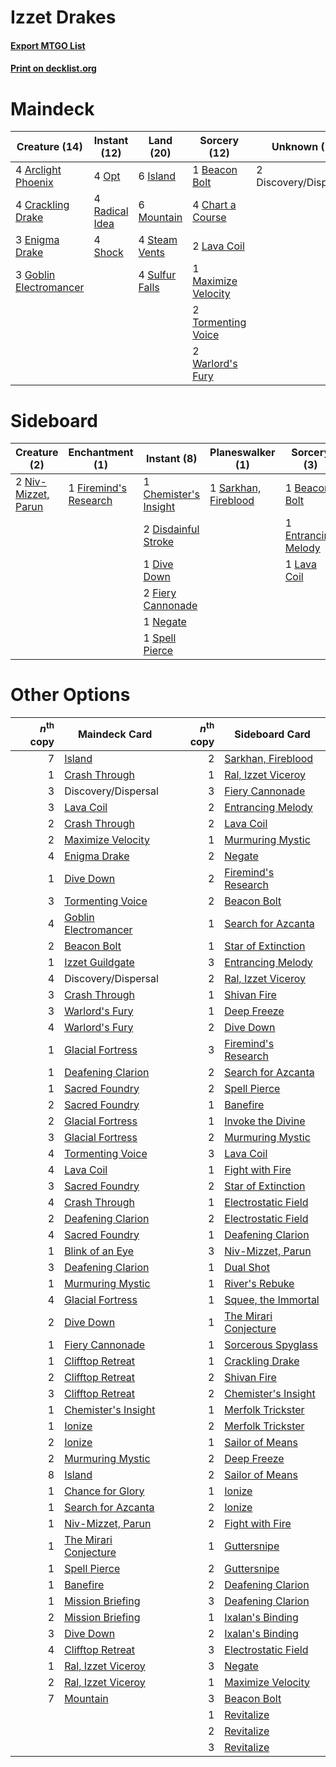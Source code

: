 # Izzet Drakes

#### [Export MTGO List](../collection/Izzet%20Drakes/Izzet%20Drakes.txt)
#### [Print on decklist.org](http://decklist.org/?deckmain=4%09Arclight%20Phoenix%0A1%09Beacon%20Bolt%0A4%09Chart%20a%20Course%0A4%09Crackling%20Drake%0A2%09Discovery/Dispersal%0A3%09Enigma%20Drake%0A3%09Goblin%20Electromancer%0A6%09Island%0A2%09Lava%20Coil%0A1%09Maximize%20Velocity%0A6%09Mountain%0A4%09Opt%0A4%09Radical%20Idea%0A4%09Shock%0A4%09Steam%20Vents%0A4%09Sulfur%20Falls%0A2%09Tormenting%20Voice%0A2%09Warlord's%20Fury&deckside=1%09Beacon%20Bolt%0A1%09Chemister's%20Insight%0A2%09Disdainful%20Stroke%0A1%09Dive%20Down%0A1%09Entrancing%20Melody%0A2%09Fiery%20Cannonade%0A1%09Firemind's%20Research%0A1%09Lava%20Coil%0A1%09Negate%0A2%09Niv-Mizzet,%20Parun%0A1%09Sarkhan,%20Fireblood%0A1%09Spell%20Pierce)
# Maindeck

|                                          Creature (14)                                          |                                      Instant (12)                                       |                                        Land (20)                                        |                                         Sorcery (12)                                         |     Unknown (2)     |
|-------------------------------------------------------------------------------------------------|-----------------------------------------------------------------------------------------|-----------------------------------------------------------------------------------------|----------------------------------------------------------------------------------------------|---------------------|
|4 [Arclight Phoenix](http://gatherer.wizards.com/Pages/Card/Details.aspx?multiverseid=452841)    |4 [Opt](http://gatherer.wizards.com/Pages/Card/Details.aspx?multiverseid=435217)         |6 [Island](http://gatherer.wizards.com/Pages/Card/Details.aspx?multiverseid=439602)      |1 [Beacon Bolt](http://gatherer.wizards.com/Pages/Card/Details.aspx?multiverseid=452904)      |2 Discovery/Dispersal|
|4 [Crackling Drake](http://gatherer.wizards.com/Pages/Card/Details.aspx?multiverseid=452913)     |4 [Radical Idea](http://gatherer.wizards.com/Pages/Card/Details.aspx?multiverseid=452802)|6 [Mountain](http://gatherer.wizards.com/Pages/Card/Details.aspx?multiverseid=439604)    |4 [Chart a Course](http://gatherer.wizards.com/Pages/Card/Details.aspx?multiverseid=435200)   |                     |
|3 [Enigma Drake](http://gatherer.wizards.com/Pages/Card/Details.aspx?multiverseid=447352)        |4 [Shock](http://gatherer.wizards.com/Pages/Card/Details.aspx?multiverseid=386365)       |4 [Steam Vents](http://gatherer.wizards.com/Pages/Card/Details.aspx?multiverseid=405109) |2 [Lava Coil](http://gatherer.wizards.com/Pages/Card/Details.aspx?multiverseid=452858)        |                     |
|3 [Goblin Electromancer](http://gatherer.wizards.com/Pages/Card/Details.aspx?multiverseid=425991)|                                                                                         |4 [Sulfur Falls](http://gatherer.wizards.com/Pages/Card/Details.aspx?multiverseid=241987)|1 [Maximize Velocity](http://gatherer.wizards.com/Pages/Card/Details.aspx?multiverseid=452861)|                     |
|                                                                                                 |                                                                                         |                                                                                         |2 [Tormenting Voice](http://gatherer.wizards.com/Pages/Card/Details.aspx?multiverseid=438716) |                     |
|                                                                                                 |                                                                                         |                                                                                         |2 [Warlord's Fury](http://gatherer.wizards.com/Pages/Card/Details.aspx?multiverseid=443039)   |                     |


# Sideboard

|                                         Creature (2)                                         |                                        Enchantment (1)                                         |                                          Instant (8)                                           |                                       Planeswalker (1)                                        |                                         Sorcery (3)                                          |
|----------------------------------------------------------------------------------------------|------------------------------------------------------------------------------------------------|------------------------------------------------------------------------------------------------|-----------------------------------------------------------------------------------------------|----------------------------------------------------------------------------------------------|
|2 [Niv-Mizzet, Parun](http://gatherer.wizards.com/Pages/Card/Details.aspx?multiverseid=452942)|1 [Firemind's Research](http://gatherer.wizards.com/Pages/Card/Details.aspx?multiverseid=452921)|1 [Chemister's Insight](http://gatherer.wizards.com/Pages/Card/Details.aspx?multiverseid=452782)|1 [Sarkhan, Fireblood](http://gatherer.wizards.com/Pages/Card/Details.aspx?multiverseid=447290)|1 [Beacon Bolt](http://gatherer.wizards.com/Pages/Card/Details.aspx?multiverseid=452904)      |
|                                                                                              |                                                                                                |2 [Disdainful Stroke](http://gatherer.wizards.com/Pages/Card/Details.aspx?multiverseid=446776)  |                                                                                               |1 [Entrancing Melody](http://gatherer.wizards.com/Pages/Card/Details.aspx?multiverseid=435207)|
|                                                                                              |                                                                                                |1 [Dive Down](http://gatherer.wizards.com/Pages/Card/Details.aspx?multiverseid=435205)          |                                                                                               |1 [Lava Coil](http://gatherer.wizards.com/Pages/Card/Details.aspx?multiverseid=452858)        |
|                                                                                              |                                                                                                |2 [Fiery Cannonade](http://gatherer.wizards.com/Pages/Card/Details.aspx?multiverseid=435297)    |                                                                                               |                                                                                              |
|                                                                                              |                                                                                                |1 [Negate](http://gatherer.wizards.com/Pages/Card/Details.aspx?multiverseid=447135)             |                                                                                               |                                                                                              |
|                                                                                              |                                                                                                |1 [Spell Pierce](http://gatherer.wizards.com/Pages/Card/Details.aspx?multiverseid=425876)       |                                                                                               |                                                                                              |


# Other Options

|*n*<sup>th</sup> copy|                                         Maindeck Card                                          |*n*<sup>th</sup> copy|                                         Sideboard Card                                         |
|--------------------:|------------------------------------------------------------------------------------------------|--------------------:|------------------------------------------------------------------------------------------------|
|                    7|[Island](http://gatherer.wizards.com/Pages/Card/Details.aspx?multiverseid=439602)               |                    2|[Sarkhan, Fireblood](http://gatherer.wizards.com/Pages/Card/Details.aspx?multiverseid=447290)   |
|                    1|[Crash Through](http://gatherer.wizards.com/Pages/Card/Details.aspx?multiverseid=447269)        |                    1|[Ral, Izzet Viceroy](http://gatherer.wizards.com/Pages/Card/Details.aspx?multiverseid=452945)   |
|                    3|Discovery/Dispersal                                                                             |                    3|[Fiery Cannonade](http://gatherer.wizards.com/Pages/Card/Details.aspx?multiverseid=435297)      |
|                    3|[Lava Coil](http://gatherer.wizards.com/Pages/Card/Details.aspx?multiverseid=452858)            |                    2|[Entrancing Melody](http://gatherer.wizards.com/Pages/Card/Details.aspx?multiverseid=435207)    |
|                    2|[Crash Through](http://gatherer.wizards.com/Pages/Card/Details.aspx?multiverseid=447269)        |                    2|[Lava Coil](http://gatherer.wizards.com/Pages/Card/Details.aspx?multiverseid=452858)            |
|                    2|[Maximize Velocity](http://gatherer.wizards.com/Pages/Card/Details.aspx?multiverseid=452861)    |                    1|[Murmuring Mystic](http://gatherer.wizards.com/Pages/Card/Details.aspx?multiverseid=452795)     |
|                    4|[Enigma Drake](http://gatherer.wizards.com/Pages/Card/Details.aspx?multiverseid=447352)         |                    2|[Negate](http://gatherer.wizards.com/Pages/Card/Details.aspx?multiverseid=447135)               |
|                    1|[Dive Down](http://gatherer.wizards.com/Pages/Card/Details.aspx?multiverseid=435205)            |                    2|[Firemind's Research](http://gatherer.wizards.com/Pages/Card/Details.aspx?multiverseid=452921)  |
|                    3|[Tormenting Voice](http://gatherer.wizards.com/Pages/Card/Details.aspx?multiverseid=438716)     |                    2|[Beacon Bolt](http://gatherer.wizards.com/Pages/Card/Details.aspx?multiverseid=452904)          |
|                    4|[Goblin Electromancer](http://gatherer.wizards.com/Pages/Card/Details.aspx?multiverseid=425991) |                    1|[Search for Azcanta](http://gatherer.wizards.com/Pages/Card/Details.aspx?multiverseid=435226)   |
|                    2|[Beacon Bolt](http://gatherer.wizards.com/Pages/Card/Details.aspx?multiverseid=452904)          |                    1|[Star of Extinction](http://gatherer.wizards.com/Pages/Card/Details.aspx?multiverseid=435315)   |
|                    1|[Izzet Guildgate](http://gatherer.wizards.com/Pages/Card/Details.aspx?multiverseid=426062)      |                    3|[Entrancing Melody](http://gatherer.wizards.com/Pages/Card/Details.aspx?multiverseid=435207)    |
|                    4|Discovery/Dispersal                                                                             |                    2|[Ral, Izzet Viceroy](http://gatherer.wizards.com/Pages/Card/Details.aspx?multiverseid=452945)   |
|                    3|[Crash Through](http://gatherer.wizards.com/Pages/Card/Details.aspx?multiverseid=447269)        |                    1|[Shivan Fire](http://gatherer.wizards.com/Pages/Card/Details.aspx?multiverseid=443030)          |
|                    3|[Warlord's Fury](http://gatherer.wizards.com/Pages/Card/Details.aspx?multiverseid=443039)       |                    1|[Deep Freeze](http://gatherer.wizards.com/Pages/Card/Details.aspx?multiverseid=442938)          |
|                    4|[Warlord's Fury](http://gatherer.wizards.com/Pages/Card/Details.aspx?multiverseid=443039)       |                    2|[Dive Down](http://gatherer.wizards.com/Pages/Card/Details.aspx?multiverseid=435205)            |
|                    1|[Glacial Fortress](http://gatherer.wizards.com/Pages/Card/Details.aspx?multiverseid=435416)     |                    3|[Firemind's Research](http://gatherer.wizards.com/Pages/Card/Details.aspx?multiverseid=452921)  |
|                    1|[Deafening Clarion](http://gatherer.wizards.com/Pages/Card/Details.aspx?multiverseid=452915)    |                    2|[Search for Azcanta](http://gatherer.wizards.com/Pages/Card/Details.aspx?multiverseid=435226)   |
|                    1|[Sacred Foundry](http://gatherer.wizards.com/Pages/Card/Details.aspx?multiverseid=405106)       |                    2|[Spell Pierce](http://gatherer.wizards.com/Pages/Card/Details.aspx?multiverseid=425876)         |
|                    2|[Sacred Foundry](http://gatherer.wizards.com/Pages/Card/Details.aspx?multiverseid=405106)       |                    1|[Banefire](http://gatherer.wizards.com/Pages/Card/Details.aspx?multiverseid=397676)             |
|                    2|[Glacial Fortress](http://gatherer.wizards.com/Pages/Card/Details.aspx?multiverseid=435416)     |                    1|[Invoke the Divine](http://gatherer.wizards.com/Pages/Card/Details.aspx?multiverseid=447152)    |
|                    3|[Glacial Fortress](http://gatherer.wizards.com/Pages/Card/Details.aspx?multiverseid=435416)     |                    2|[Murmuring Mystic](http://gatherer.wizards.com/Pages/Card/Details.aspx?multiverseid=452795)     |
|                    4|[Tormenting Voice](http://gatherer.wizards.com/Pages/Card/Details.aspx?multiverseid=438716)     |                    3|[Lava Coil](http://gatherer.wizards.com/Pages/Card/Details.aspx?multiverseid=452858)            |
|                    4|[Lava Coil](http://gatherer.wizards.com/Pages/Card/Details.aspx?multiverseid=452858)            |                    1|[Fight with Fire](http://gatherer.wizards.com/Pages/Card/Details.aspx?multiverseid=443007)      |
|                    3|[Sacred Foundry](http://gatherer.wizards.com/Pages/Card/Details.aspx?multiverseid=405106)       |                    2|[Star of Extinction](http://gatherer.wizards.com/Pages/Card/Details.aspx?multiverseid=435315)   |
|                    4|[Crash Through](http://gatherer.wizards.com/Pages/Card/Details.aspx?multiverseid=447269)        |                    1|[Electrostatic Field](http://gatherer.wizards.com/Pages/Card/Details.aspx?multiverseid=452847)  |
|                    2|[Deafening Clarion](http://gatherer.wizards.com/Pages/Card/Details.aspx?multiverseid=452915)    |                    2|[Electrostatic Field](http://gatherer.wizards.com/Pages/Card/Details.aspx?multiverseid=452847)  |
|                    4|[Sacred Foundry](http://gatherer.wizards.com/Pages/Card/Details.aspx?multiverseid=405106)       |                    1|[Deafening Clarion](http://gatherer.wizards.com/Pages/Card/Details.aspx?multiverseid=452915)    |
|                    1|[Blink of an Eye](http://gatherer.wizards.com/Pages/Card/Details.aspx?multiverseid=442934)      |                    3|[Niv-Mizzet, Parun](http://gatherer.wizards.com/Pages/Card/Details.aspx?multiverseid=452942)    |
|                    3|[Deafening Clarion](http://gatherer.wizards.com/Pages/Card/Details.aspx?multiverseid=452915)    |                    1|[Dual Shot](http://gatherer.wizards.com/Pages/Card/Details.aspx?multiverseid=435295)            |
|                    1|[Murmuring Mystic](http://gatherer.wizards.com/Pages/Card/Details.aspx?multiverseid=452795)     |                    1|[River's Rebuke](http://gatherer.wizards.com/Pages/Card/Details.aspx?multiverseid=435223)       |
|                    4|[Glacial Fortress](http://gatherer.wizards.com/Pages/Card/Details.aspx?multiverseid=435416)     |                    1|[Squee, the Immortal](http://gatherer.wizards.com/Pages/Card/Details.aspx?multiverseid=443034)  |
|                    2|[Dive Down](http://gatherer.wizards.com/Pages/Card/Details.aspx?multiverseid=435205)            |                    1|[The Mirari Conjecture](http://gatherer.wizards.com/Pages/Card/Details.aspx?multiverseid=442945)|
|                    1|[Fiery Cannonade](http://gatherer.wizards.com/Pages/Card/Details.aspx?multiverseid=435297)      |                    1|[Sorcerous Spyglass](http://gatherer.wizards.com/Pages/Card/Details.aspx?multiverseid=435407)   |
|                    1|[Clifftop Retreat](http://gatherer.wizards.com/Pages/Card/Details.aspx?multiverseid=241980)     |                    1|[Crackling Drake](http://gatherer.wizards.com/Pages/Card/Details.aspx?multiverseid=452913)      |
|                    2|[Clifftop Retreat](http://gatherer.wizards.com/Pages/Card/Details.aspx?multiverseid=241980)     |                    2|[Shivan Fire](http://gatherer.wizards.com/Pages/Card/Details.aspx?multiverseid=443030)          |
|                    3|[Clifftop Retreat](http://gatherer.wizards.com/Pages/Card/Details.aspx?multiverseid=241980)     |                    2|[Chemister's Insight](http://gatherer.wizards.com/Pages/Card/Details.aspx?multiverseid=452782)  |
|                    1|[Chemister's Insight](http://gatherer.wizards.com/Pages/Card/Details.aspx?multiverseid=452782)  |                    1|[Merfolk Trickster](http://gatherer.wizards.com/Pages/Card/Details.aspx?multiverseid=442944)    |
|                    1|[Ionize](http://gatherer.wizards.com/Pages/Card/Details.aspx?multiverseid=452929)               |                    2|[Merfolk Trickster](http://gatherer.wizards.com/Pages/Card/Details.aspx?multiverseid=442944)    |
|                    2|[Ionize](http://gatherer.wizards.com/Pages/Card/Details.aspx?multiverseid=452929)               |                    1|[Sailor of Means](http://gatherer.wizards.com/Pages/Card/Details.aspx?multiverseid=435225)      |
|                    2|[Murmuring Mystic](http://gatherer.wizards.com/Pages/Card/Details.aspx?multiverseid=452795)     |                    2|[Deep Freeze](http://gatherer.wizards.com/Pages/Card/Details.aspx?multiverseid=442938)          |
|                    8|[Island](http://gatherer.wizards.com/Pages/Card/Details.aspx?multiverseid=439602)               |                    2|[Sailor of Means](http://gatherer.wizards.com/Pages/Card/Details.aspx?multiverseid=435225)      |
|                    1|[Chance for Glory](http://gatherer.wizards.com/Pages/Card/Details.aspx?multiverseid=452909)     |                    1|[Ionize](http://gatherer.wizards.com/Pages/Card/Details.aspx?multiverseid=452929)               |
|                    1|[Search for Azcanta](http://gatherer.wizards.com/Pages/Card/Details.aspx?multiverseid=435226)   |                    2|[Ionize](http://gatherer.wizards.com/Pages/Card/Details.aspx?multiverseid=452929)               |
|                    1|[Niv-Mizzet, Parun](http://gatherer.wizards.com/Pages/Card/Details.aspx?multiverseid=452942)    |                    2|[Fight with Fire](http://gatherer.wizards.com/Pages/Card/Details.aspx?multiverseid=443007)      |
|                    1|[The Mirari Conjecture](http://gatherer.wizards.com/Pages/Card/Details.aspx?multiverseid=442945)|                    1|[Guttersnipe](http://gatherer.wizards.com/Pages/Card/Details.aspx?multiverseid=438697)          |
|                    1|[Spell Pierce](http://gatherer.wizards.com/Pages/Card/Details.aspx?multiverseid=425876)         |                    2|[Guttersnipe](http://gatherer.wizards.com/Pages/Card/Details.aspx?multiverseid=438697)          |
|                    1|[Banefire](http://gatherer.wizards.com/Pages/Card/Details.aspx?multiverseid=397676)             |                    2|[Deafening Clarion](http://gatherer.wizards.com/Pages/Card/Details.aspx?multiverseid=452915)    |
|                    1|[Mission Briefing](http://gatherer.wizards.com/Pages/Card/Details.aspx?multiverseid=452794)     |                    3|[Deafening Clarion](http://gatherer.wizards.com/Pages/Card/Details.aspx?multiverseid=452915)    |
|                    2|[Mission Briefing](http://gatherer.wizards.com/Pages/Card/Details.aspx?multiverseid=452794)     |                    1|[Ixalan's Binding](http://gatherer.wizards.com/Pages/Card/Details.aspx?multiverseid=435168)     |
|                    3|[Dive Down](http://gatherer.wizards.com/Pages/Card/Details.aspx?multiverseid=435205)            |                    2|[Ixalan's Binding](http://gatherer.wizards.com/Pages/Card/Details.aspx?multiverseid=435168)     |
|                    4|[Clifftop Retreat](http://gatherer.wizards.com/Pages/Card/Details.aspx?multiverseid=241980)     |                    3|[Electrostatic Field](http://gatherer.wizards.com/Pages/Card/Details.aspx?multiverseid=452847)  |
|                    1|[Ral, Izzet Viceroy](http://gatherer.wizards.com/Pages/Card/Details.aspx?multiverseid=452945)   |                    3|[Negate](http://gatherer.wizards.com/Pages/Card/Details.aspx?multiverseid=447135)               |
|                    2|[Ral, Izzet Viceroy](http://gatherer.wizards.com/Pages/Card/Details.aspx?multiverseid=452945)   |                    1|[Maximize Velocity](http://gatherer.wizards.com/Pages/Card/Details.aspx?multiverseid=452861)    |
|                    7|[Mountain](http://gatherer.wizards.com/Pages/Card/Details.aspx?multiverseid=439604)             |                    3|[Beacon Bolt](http://gatherer.wizards.com/Pages/Card/Details.aspx?multiverseid=452904)          |
|                     |                                                                                                |                    1|[Revitalize](http://gatherer.wizards.com/Pages/Card/Details.aspx?multiverseid=447171)           |
|                     |                                                                                                |                    2|[Revitalize](http://gatherer.wizards.com/Pages/Card/Details.aspx?multiverseid=447171)           |
|                     |                                                                                                |                    3|[Revitalize](http://gatherer.wizards.com/Pages/Card/Details.aspx?multiverseid=447171)           |

